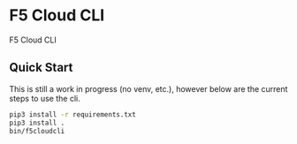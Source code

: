 # F5 Cloud CLI

F5 Cloud CLI

## Quick Start

This is still a work in progress (no venv, etc.), however below are the current steps to use the cli.

```bash
pip3 install -r requirements.txt
pip3 install .
bin/f5cloudcli
```